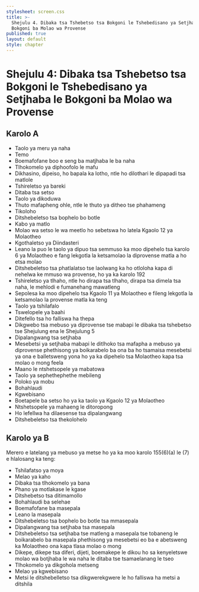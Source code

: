 ```yaml
---
stylesheet: screen.css
title: >-
  Shejulu 4. Dibaka tsa Tshebetso tsa Bokgoni le Tshebedisano ya Setjhaba le
  Bokgoni ba Molao wa Provense
published: true
layout: default
style: chapter
---
```


# Shejulu 4: Dibaka tsa Tshebetso tsa Bokgoni le Tshebedisano ya Setjhaba le Bokgoni ba Molao wa Provense

## Karolo A

*	Taolo ya meru ya naha
*	Temo
*	Boemafofane boo e seng ba matjhaba le ba naha
*	Tlhokomelo ya diphoofolo le mafu
*	Dikhasino, dipeiso, ho bapala ka lotho, ntle ho dilothari le dipapadi tsa matlole
*	Tshireletso ya bareki
*	Ditaba tsa setso
*	Taolo ya dikoduwa
*	Thuto mafapheng ohle, ntle le thuto ya ditheo tse phahameng
*	Tikoloho
*	Ditshebeletso tsa bophelo bo botle
*	Kabo ya matlo
*	Molao wa setso le wa meetlo ho sebetswa ho latela Kgaolo 12 ya Molaotheo
*	Kgothaletso ya Diindasteri
*	Leano la puo le taolo ya dipuo tsa semmuso ka moo dipehelo tsa karolo 6 ya Molaotheo e fang lekgotla la ketsamolao la diprovense matla a ho etsa molao
*	Ditshebeletso tsa phatlalatso tse laolwang ka ho otloloha kapa di nehelwa ke mmuso wa provense, ho ya ka karolo 192
*	Tshireletso ya tlhaho, ntle ho dirapa tsa tlhaho, dirapa tsa dimela tsa naha, le mehlodi e fumanehang mawatleng
*	Sepolesa ka moo dipehelo tsa Kgaolo 11 ya Molaotheo e fileng lekgotla la ketsamolao la provense matla ka teng
*	Taolo ya tshilafalo
*	Tswelopele ya baahi
*	Ditefello tsa ho falliswa ha thepa
*	Dikgwebo tsa mebuso ya diprovense tse mabapi le dibaka tsa tshebetso tse Shejulung ena le Shejulung 5
*	Dipalangwang tsa setjhaba
*	Mesebetsi ya setjhaba mabapi le ditlhoko tsa mafapha a mebuso ya diprovense phethisong ya boikarabelo ba ona ba ho tsamaisa mesebetsi ya ona e balletsweng yona ho ya ka dipehelo tsa Molaotheo kapa tsa molao o mong feela
*	Maano le ntshetsopele ya mabatowa
*	Taolo ya sephethephethe mebileng
*	Poloko ya mobu
*	Bohahlaudi
*	Kgwebisano
*	Boetapele ba setso ho ya ka taolo ya Kgaolo 12 ya Molaotheo
*	Ntshetsopele ya mahaeng le ditoropong
*	Ho lefellwa ha dilaesense tsa dipalangwang
*	Ditshebeletso tsa thekolohelo

## Karolo ya B

Merero e latelang ya mebuso ya metse ho ya ka moo karolo 155(6)(a) le (7) e hlalosang ka teng:

*	Tshilafatso ya moya
*	Melao ya kaho
*	Dibaka tsa tlhokomelo ya bana
*	Phano ya motlakase le kgase
*	Ditshebetso tsa ditimamollo
*	Bohahlaudi ba selehae
*	Boemafofane ba masepala
*	Leano la masepala
*	Ditshebeletso tsa bophelo bo botle tsa mmasepala
*	Dipalangwang tsa setjhaba tsa masepala
*	Ditshebeletso tsa setjhaba tse matleng a masepala tse tobaneng le boikarabelo ba masepala phethisong ya mesebetsi eo ba e abetsweng ka Molaotheo ona kapa tlasa molao o mong 
*	Dikepe, dikepe tsa diferi, dijeti, boemakepe le dikou ho sa kenyeletswe molao wa botjhaba le wa naha le ditaba tse tsamaelanang le tseo
*	Tlhokomelo ya dikgohola metseng
*	Melao ya kgwebisano
*	Metsi le ditshebelletso tsa dikgwerekgwere le ho falliswa ha metsi a ditshila
